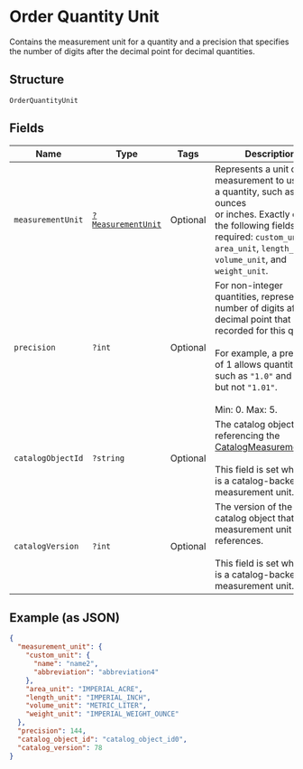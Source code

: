 
# Order Quantity Unit

Contains the measurement unit for a quantity and a precision that
specifies the number of digits after the decimal point for decimal quantities.

## Structure

`OrderQuantityUnit`

## Fields

| Name | Type | Tags | Description | Getter | Setter |
|  --- | --- | --- | --- | --- | --- |
| `measurementUnit` | [`?MeasurementUnit`](../../doc/models/measurement-unit.md) | Optional | Represents a unit of measurement to use with a quantity, such as ounces<br>or inches. Exactly one of the following fields are required: `custom_unit`,<br>`area_unit`, `length_unit`, `volume_unit`, and `weight_unit`. | getMeasurementUnit(): ?MeasurementUnit | setMeasurementUnit(?MeasurementUnit measurementUnit): void |
| `precision` | `?int` | Optional | For non-integer quantities, represents the number of digits after the decimal point that are<br>recorded for this quantity.<br><br>For example, a precision of 1 allows quantities such as `"1.0"` and `"1.1"`, but not `"1.01"`.<br><br>Min: 0. Max: 5. | getPrecision(): ?int | setPrecision(?int precision): void |
| `catalogObjectId` | `?string` | Optional | The catalog object ID referencing the<br>[CatalogMeasurementUnit](entity:CatalogMeasurementUnit).<br><br>This field is set when this is a catalog-backed measurement unit. | getCatalogObjectId(): ?string | setCatalogObjectId(?string catalogObjectId): void |
| `catalogVersion` | `?int` | Optional | The version of the catalog object that this measurement unit references.<br><br>This field is set when this is a catalog-backed measurement unit. | getCatalogVersion(): ?int | setCatalogVersion(?int catalogVersion): void |

## Example (as JSON)

```json
{
  "measurement_unit": {
    "custom_unit": {
      "name": "name2",
      "abbreviation": "abbreviation4"
    },
    "area_unit": "IMPERIAL_ACRE",
    "length_unit": "IMPERIAL_INCH",
    "volume_unit": "METRIC_LITER",
    "weight_unit": "IMPERIAL_WEIGHT_OUNCE"
  },
  "precision": 144,
  "catalog_object_id": "catalog_object_id0",
  "catalog_version": 78
}
```

